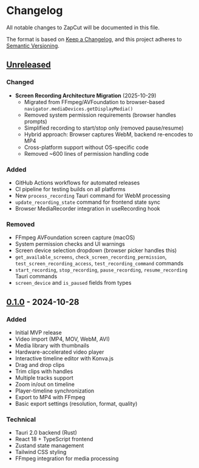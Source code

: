 # Changelog

All notable changes to ZapCut will be documented in this file.

The format is based on [Keep a Changelog](https://keepachangelog.com/en/1.0.0/),
and this project adheres to [Semantic Versioning](https://semver.org/spec/v2.0.0.html).

## [Unreleased]

### Changed
- **Screen Recording Architecture Migration** (2025-10-29)
  - Migrated from FFmpeg/AVFoundation to browser-based `navigator.mediaDevices.getDisplayMedia()`
  - Removed system permission requirements (browser handles prompts)
  - Simplified recording to start/stop only (removed pause/resume)
  - Hybrid approach: Browser captures WebM, backend re-encodes to MP4
  - Cross-platform support without OS-specific code
  - Removed ~600 lines of permission handling code

### Added
- GitHub Actions workflows for automated releases
- CI pipeline for testing builds on all platforms
- New `process_recording` Tauri command for WebM processing
- `update_recording_state` command for frontend state sync
- Browser MediaRecorder integration in useRecording hook

### Removed
- FFmpeg AVFoundation screen capture (macOS)
- System permission checks and UI warnings
- Screen device selection dropdown (browser picker handles this)
- `get_available_screens`, `check_screen_recording_permission`, `test_screen_recording_access`, `test_recording_command` commands
- `start_recording`, `stop_recording`, `pause_recording`, `resume_recording` Tauri commands
- `screen_device` and `is_paused` fields from types

## [0.1.0] - 2024-10-28

### Added
- Initial MVP release
- Video import (MP4, MOV, WebM, AVI)
- Media library with thumbnails
- Hardware-accelerated video player
- Interactive timeline editor with Konva.js
- Drag and drop clips
- Trim clips with handles
- Multiple tracks support
- Zoom in/out on timeline
- Player-timeline synchronization
- Export to MP4 with FFmpeg
- Basic export settings (resolution, format, quality)

### Technical
- Tauri 2.0 backend (Rust)
- React 18 + TypeScript frontend
- Zustand state management
- Tailwind CSS styling
- FFmpeg integration for media processing

[Unreleased]: https://github.com/Zernach/zapcut/compare/v0.1.0...HEAD
[0.1.0]: https://github.com/Zernach/zapcut/releases/tag/v0.1.0


